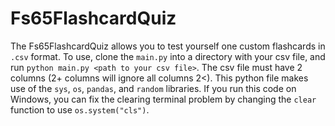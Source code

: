 # Fs65FlashcardQuiz

The Fs65FlashcardQuiz allows you to test yourself one custom flashcards in `.csv` format. To use, clone the `main.py` into a directory with your csv file, and run `python main.py <path to your csv file>`. The csv file must have 2 columns (2+ columns will ignore all columns 2<). This python file makes use of the `sys`, `os`, `pandas`, and `random` libraries. If you run this code on Windows, you can fix the clearing terminal problem by changing the `clear` function to use `os.system("cls")`.
